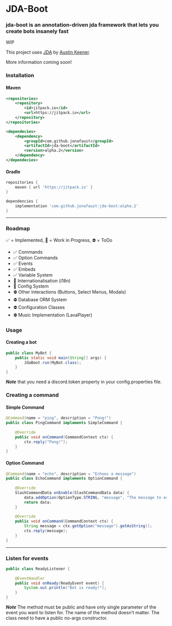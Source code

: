 # JDA-Boot
### jda-boot is an annotation-driven jda framework that lets you create bots insanely fast 
WIP

This project uses [JDA](https://github.com/DV8FromTheWorld/JDA) by [Austin Keener](https://github.com/DV8FromTheWorld/). 

More information coming soon!


### Installation

#### Maven

```xml
<repositories>
    <repository>
        <id>jitpack.io</id>
        <url>https://jitpack.io</url>
    </repository>
</repositories>

<dependecies>
	<dependency>
	    <groupId>com.github.jonafaust</groupId>
	    <artifactId>jda-boot</artifactId>
	    <version>alpha.2</version>
	</dependency>
</dependecies>
```


#### Gradle
```groovy
repositories {
    maven { url 'https://jitpack.io' }
}

dependencies {
    implementation 'com.github.jonafaust:jda-boot:alpha.2'
}
```
---
### Roadmap

✅ = Implemented, 🚧 = Work in Progress, ⛔ = ToDo

- ✅ Commands
- ✅ Option Commands
- ✅ Events
- ✅ Embeds
- ✅ Variable System
- 🚧 Internationalisation (i18n)
- 🚧 Config System
- ⛔ Other Interactions (Buttons, Select Menus, Modals)
- ⛔ Database ORM System
- ⛔ Configuration Classes
- ⛔ Music Implementation (LavaPlayer)

### Usage

#### Creating a bot

```java
public class MyBot {
    public static void main(String[] args) {
        JdaBoot.run(MyBot.class);
    }
}
```

***Note*** that you need a discord.token property in your config.properties file.

### Creating a command

#### Simple Command
```java
@Command(name = "ping", description = "Pong!")
public class PingCommand implements SimpleCommand {
    
    @Override
    public void onCommand(CommandContext ctx) {
        ctx.reply("Pong!");
    }
}
```

#### Option Command
```java
@Command(name = "echo", description = "Echoes a message")
public class EchoCommand implements OptionCommand {
    
    @Override
    SlashCommandData onEnable(SlashCommandData data) {
        data.addOption(OptionType.STRING, "message", "The message to echo", true);
        return data;
    }
    
    @Override
    public void onCommand(CommandContext ctx) {
        String message = ctx.getOption("message").getAsString();
        ctx.reply(message);
    }
}
```
---

### Listen for events

```java
public class ReadyListener {
    
    @EventHandler
    public void onReady(ReadyEvent event) {
        System.out.println("Bot is ready!");
    }
}
```
***Note*** The method must be public and have only single parameter of the event you want to listen for. The name of the method doesn't matter. 
The class need to have a public no-args constructor.

